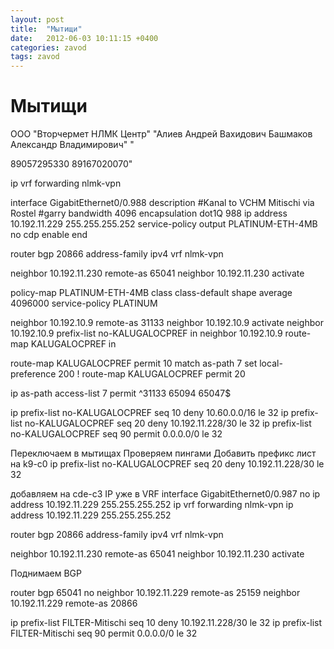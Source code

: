 ```yaml
---
layout: post
title:  "Мытищи"
date:   2012-06-03 10:11:15 +0400
categories: zavod
tags: zavod
---
```


# Мытищи
ООО "Вторчермет НЛМК Центр"	
"Алиев Андрей Вахидович
Башмаков Александр Владимирович"	"

89057295330
89167020070"

ip vrf forwarding nlmk-vpn

interface GigabitEthernet0/0.988
 description #Kanal to VCHM Mitischi via Rostel #garry
 bandwidth 4096
 encapsulation dot1Q 988
 ip address 10.192.11.229 255.255.255.252
 service-policy output PLATINUM-ETH-4MB
 no cdp enable
end

router bgp 20866
 address-family ipv4 vrf nlmk-vpn
  
  neighbor 10.192.11.230 remote-as 65041
  neighbor 10.192.11.230 activate







policy-map PLATINUM-ETH-4MB
 class class-default
    shape average 4096000
  service-policy PLATINUM



  neighbor 10.192.10.9 remote-as 31133
  neighbor 10.192.10.9 activate
  neighbor 10.192.10.9 prefix-list no-KALUGALOCPREF in
  neighbor 10.192.10.9 route-map KALUGALOCPREF in



route-map KALUGALOCPREF permit 10
 match as-path 7
 set local-preference 200
!
route-map KALUGALOCPREF permit 20

ip as-path access-list 7 permit ^31133 65094 65047$



ip prefix-list no-KALUGALOCPREF seq 10 deny 10.60.0.0/16 le 32
ip prefix-list no-KALUGALOCPREF seq 20 deny 10.192.11.228/30 le 32
ip prefix-list no-KALUGALOCPREF seq 90 permit 0.0.0.0/0 le 32








Переключаем в мытищах
Проверяем пингами
Добавить префикс лист на k9-c0
ip prefix-list no-KALUGALOCPREF seq 20 deny 10.192.11.228/30 le 32

добавляем на cde-c3 IP уже в VRF
interface GigabitEthernet0/0.987
  no ip address 10.192.11.229 255.255.255.252
  ip vrf forwarding nlmk-vpn
  ip address 10.192.11.229 255.255.255.252


router bgp 20866
 address-family ipv4 vrf nlmk-vpn
  
  neighbor 10.192.11.230 remote-as 65041
  neighbor 10.192.11.230 activate




Поднимаем BGP

router bgp 65041
 no neighbor 10.192.11.229 remote-as 25159
 neighbor 10.192.11.229 remote-as 20866








ip prefix-list FILTER-Mitischi seq 10 deny 10.192.11.228/30 le 32
ip prefix-list FILTER-Mitischi seq 90 permit 0.0.0.0/0 le 32
